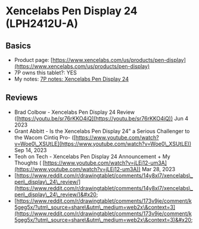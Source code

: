 # Xencelabs Pen Display 24 (LPH2412U-A)

## Basics

* Product page: [https://www.xencelabs.com/us/products/pen-display](https://www.xencelabs.com/us/products/pen-display)
* 7P owns this tablet?: YES
* My notes: [7P notes: Xencelabs Pen Display 24](../../7p-notes/7p-notes-xencelabs/7p-notes-xencelabs-pen-display-24.md)  &#x20;

## Reviews

* Brad Colbow - Xencelabs Pen Display 24 Review ([https://youtu.be/sr76rKKO4iQ](https://youtu.be/sr76rKKO4iQ))  Jun 4 2023
* Grant Abbitt - Is the Xencelabs Pen Display 24" a Serious Challenger to the Wacom Cintiq Pro- ([https://www.youtube.com/watch?v=Woe0\_XSUtLE](https://www.youtube.com/watch?v=Woe0\_XSUtLE)) Sep 14, 2023
* Teoh on Tech - Xencelabs Pen Display 24 Announcement + My Thoughts ( [https://www.youtube.com/watch?v=jLEj12-um3A](https://www.youtube.com/watch?v=jLEj12-um3A)) Mar 28, 2023
* [https://www.reddit.com/r/drawingtablet/comments/14y8xl7/xencelabs\_pen\_display\_24\_review/](https://www.reddit.com/r/drawingtablet/comments/14y8xl7/xencelabs\_pen\_display\_24\_review/)&#x20;
* [https://www.reddit.com/r/drawingtablet/comments/173v9je/comment/k5geg5x/?utm\_source=share\&utm\_medium=web2x\&context=3](https://www.reddit.com/r/drawingtablet/comments/173v9je/comment/k5geg5x/?utm\_source=share\&utm\_medium=web2x\&context=3)&#x20;





